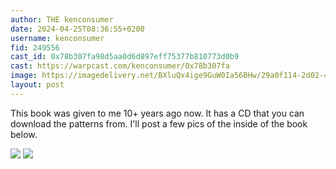 ```yaml
---
author: THE kenconsumer
date: 2024-04-25T08:36:55+0200
username: kenconsumer
fid: 249556
cast_id: 0x78b307fa98d5aa0d6d897eff75377b810773d0b9
cast: https://warpcast.com/kenconsumer/0x78b307fa
image: https://imagedelivery.net/BXluQx4ige9GuW0Ia56BHw/29a0f114-2d02-419d-cfe0-9b5f25ab9d00/original
layout: post
---
```

This book was given to me 10+ years ago now. It has a CD that you can download the patterns from. I'll post a few pics of the inside of the book below.  

![](https://imagedelivery.net/BXluQx4ige9GuW0Ia56BHw/29a0f114-2d02-419d-cfe0-9b5f25ab9d00/original)
![](https://imagedelivery.net/BXluQx4ige9GuW0Ia56BHw/9ec5788a-a68a-4e72-8c70-61c57cec1600/original)